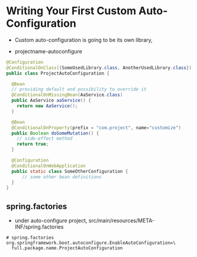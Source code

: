 # Writing Your First Custom Auto-Configuration

- Custom auto-configuration is going to be its own library,

- projectname-autoconfigure

```java
@Configuration
@ConditionalOnClass({SomeUsedLibrary.class, AnotherUsedLibrary.class})
public class ProjectAutoConfiguration {

  @Bean
  // providing default and possibility to override it
  @ConditionalOnMissingBean(AaService.class)
  public AaService aaService() {
    return new AaService();  
  }

  @Bean
  @ConditionalOnProperty(prefix = "com.project", name="customize")
  public Boolean doSomeMutation() {
    // side-effect method  
    return true;
  }

  @Configuration
  @ConditionalOnWebApplication
  public static class SomeOtherConfiguration {
      // some other bean definitions
  }
}
```

## spring.factories

- under auto-configure project, src/main/resources/META-INF/spring.factories

```shell
# spring.factories
org.springframework.boot.autoconfigure.EnableAutoConfiguration=\
  full.package.name.ProjectAutoConfiguration
```
